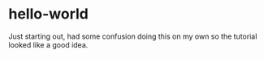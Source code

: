 # hello-world
Just starting out, had some confusion doing this on my own so the tutorial looked like a good idea.
